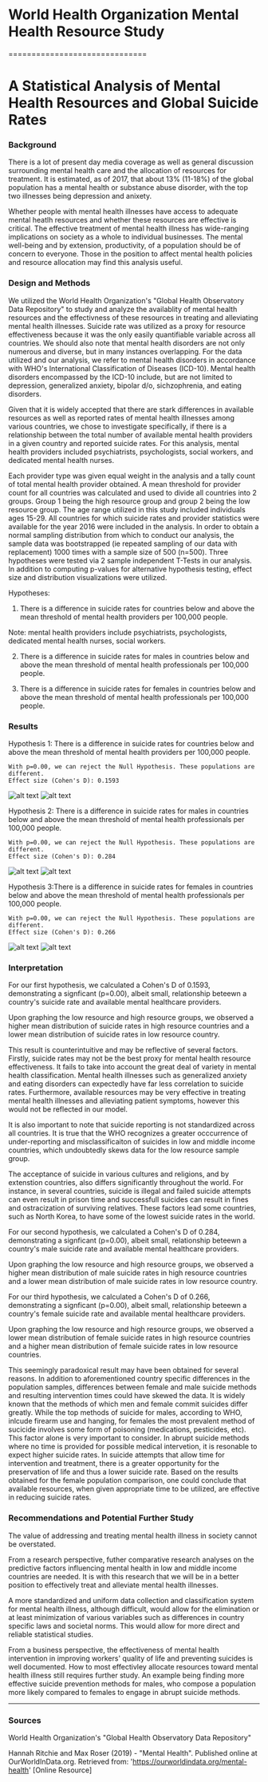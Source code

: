 # World Health Organization Mental Health Resource Study
==============================

A Statistical Analysis of  Mental Health Resources and Global Suicide Rates
==============================


### Background

There is a lot of present day media coverage as well as general discussion surrounding mental health care and the allocation of resources for treatment. It is estimated, as of 2017, that about 13% (11-18%) of the global population has a mental health or substance abuse disorder, with the top two illnesses being depression and anixety. 

Whether people with mental health illnesses have access to adequate mental heatlh resources and whether these resources are effective is critical.  The effective treatment of mental health illness has wide-ranging implications on society as a whole to individual businesses.  The mental well-being and by extension, productivity, of a population should be of concern to everyone.  Those in the position to affect mental health policies and resource allocation may find this analysis useful.

### Design and Methods

We utilized the World Health Organization's "Global Health Observatory Data Repository" to study and analyze the availablity of mental health resources and the effectivness of these resources in treating and alleviating mental health illnesses.  Suicide rate was utilized as a proxy for resource effectiveness because it was the only easily quantifiable variable across all countries.  We should also note that mental health disorders are not only numerous and diverse, but in many instances overlapping. For the data utilized and our analysis, we refer to mental health disorders in accordance with WHO's International Classification of Diseases (ICD-10). Mental health disorders encompassed by the ICD-10 include, but are not limited to depression, generalized anxiety, bipolar d/o, sichzophrenia, and eating disorders.

Given that it is widely accepted that there are stark differences in available resources as well as reported rates of mental health illnesses among various countries, we chose to investigate specifically, if there is a relationship between the total number of available mental health providers in a given country and reported suicide rates.  For this analysis, mental health providers included psychiatrists, psychologists, social workers, and dedicated mental health nurses.  

Each provider type was given equal weight in the analysis and a tally count of total mental health provider obtained.  A mean threshold for provider count for all countries was calculated and used to divide all countries into 2 groups.  Group 1 being the high resource group and group 2 being the low resource group.  The age range utilized in this study included individuals ages 15-29.  All countries for which suicide rates and provider statistics were available for the year 2016 were included in the analysis.  In order to obtain a normal sampling distribution from which to conduct our analysis, the sample data was bootstrapped (ie repeated sampling of our data with replacement) 1000 times with a sample size of 500 (n=500).  Three hypotheses were tested via 2 sample independent T-Tests in our analysis.  In addition to computing p-values for alternative hypothesis testing, effect size and distribution visualizations were utilized.

Hypotheses:

1) There is a difference in suicide rates for countries below and above the mean threshold of mental health providers per 100,000 people.

Note: mental health providers include psychiatrists, psychologists, dedicated mental health nurses, social workers.

2) There is a difference in suicide rates for males in countries below and above the mean threshold of mental health professionals per 100,000 people.


3) There is a difference in suicide rates for females in countries below and above the mean threshold of mental health professionals per 100,000 people.


### Results

Hypothesis 1: There is a difference in suicide rates for countries below and above the mean threshold of mental health providers per 100,000 people.

    With p=0.00, we can reject the Null Hypothesis. These populations are different.
    Effect size (Cohen's D): 0.1593
    
    
    
    
         
 ![alt text](/images/raw_dist_btsx.png)  ![alt text](/images/bootstrap_dist_btsx.png)


Hypothesis 2: There is a difference in suicide rates for males in countries below and above the mean threshold of mental health professionals per 100,000 people.

    With p=0.00, we can reject the Null Hypothesis. These populations are different.
    Effect size (Cohen's D): 0.284

 ![alt text](/images/raw_dist_males.png)            ![alt text](/images/bootstrap_dist_males.png)  
     
     
     
Hypothesis 3:There is a difference in suicide rates for females in countries below and above the mean threshold of mental health professionals per 100,000 people.

    With p=0.00, we can reject the Null Hypothesis. These populations are different.
    Effect size (Cohen's D): 0.266

 ![alt text](/images/raw_dist_females.png)            ![alt text](/images/bootstrap_dist_females.png)  
     
     

### Interpretation

For our first hypothesis, we calculated a Cohen's D of 0.1593, demonstrating a signficant (p=0.00), albeit small, relationship beteewn a country's suicide rate and available mental healthcare providers.

Upon graphing the low resource and high resource groups, we observed a higher mean distribution of suicide rates in high resource countries and a lower mean distribution of suicide rates in low resource country.

This result is counterintuitive and may be reflective of several factors.  Firstly, suicide rates may not be the best proxy for mental health resource effectiveness.  It fails to take into account the great deal of variety in mental health classification.  Mental health illnesses such as generalized anxiety and eating disorders can expectedly have far less correlation to suicide rates.  Furthermore, available resources may be very effective in treating mental health illnesses and alleviating patient symptoms, however this would not be reflected in our model.

It is also important to note that suicide reporting is not standardized across all countries.  It is true that the WHO recognizes a greater occcurrence of under-reporting and misclassificaiton of suicides in low and middle income countries, which undoubtedly skews data for the low resource sample group.

The acceptance of suicide in various cultures and religions, and by extenstion countries, also differs significantly throughout the world.  For instance, in several countries, suicide is illegal and failed suicide attempts can even result in prison time and successfull suicides can result in fines and ostracization of surviving relatives.  These factors lead some countries, such as North Korea, to have some of the lowest suicide rates in the world.



For our second hypothesis, we calculated a Cohen's D of 0.284, demonstrating a signficant (p=0.00), albeit small, relationship beteewn a country's male suicide rate and available mental healthcare providers.

Upon graphing the low resource and high resource groups, we observed a higher mean distribution of male suicide rates in high resource countries and a lower mean distribution of male suicide rates in low resource country.


For our third hypothesis, we calculated a Cohen's D of 0.266, demonstrating a signficant (p=0.00), albeit small, relationship beteewn a country's female suicide rate and available mental healthcare providers.

Upon graphing the low resource and high resource groups, we observed a lower mean distribution of female suicide rates in high resource countries and a higher mean distribution of female suicide rates in low resource countries.


This seemingly paradoxical result may have been obtained for several reasons.  In addition to aforementioned country specific differences in the population samples, differences between female and male suicide methods and resulting intervention times could have skewed the data.  It is widely known that the methods of which men and female commit suicides differ greatly.  While the top methods of suicide for males, according to WHO, inlcude firearm use and hanging, for females the most prevalent method of sucicide involves some form of poisoning (medications, pesticides, etc).  This factor alone is very important to consider.  In abrupt suicide methods where no time is provided for possible medical intervetion, it is resonable to expect higher suicide rates.  In suicide attempts that allow time for intervention and treatment, there is a greater opportunity for the preservation of life and thus a lower suicide rate.  Based on the results obtained for the female population comparison, one could conclude that available resources, when given appropriate time to be utilized, are effective in reducing suicide rates.




### Recommendations and Potential Further Study

The value of addressing and treating mental health illness in society cannot be overstated. 

From a research perspective, futher comparative research analyses on the predictive factors influencing mental health in low and middle income countries are needed.  It is with this research that we will be in a better position to effectively treat and alleviate mental health illnesses.

A more standardized and uniform data collection and classification system for mental health illness, although difficult, would allow for the elimination or at least minimization of various variables such as differences in country specific laws and societal norms.  This would allow for more direct and reliable statistical studies.

From a business perspective, the effectiveness of mental health intervention in improving workers' quality of life and preventing suicides is well documented.  How to most effectivley allocate resources toward mental health illness still requires further study.  An example being finding more effective suicide prevention methods for males, who compose a population more likely compared to females to engage in abrupt suicide methods.


*****************************************
### Sources

World Health Organization's "Global Health Observatory Data Repository"

Hannah Ritchie and Max Roser (2019) - "Mental Health". Published online at OurWorldInData.org. Retrieved from: 'https://ourworldindata.org/mental-health' [Online Resource]
